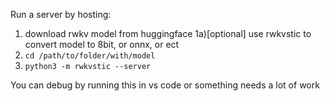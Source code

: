Run a server by hosting:
1) download rwkv model from huggingface
1a)[optional] use rwkvstic to convert model to 8bit, or onnx, or ect
2) `cd /path/to/folder/with/model`
3) `python3 -m rwkvstic --server`

You can debug by running this in vs code or something
needs a lot of work

